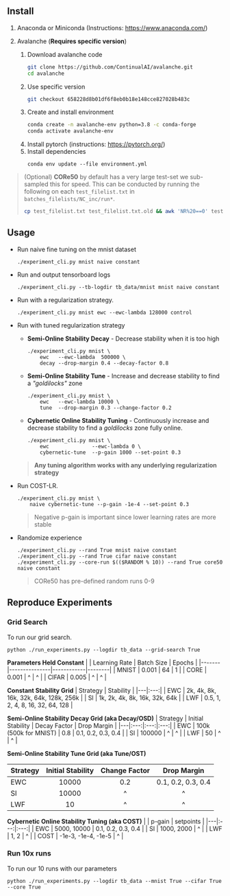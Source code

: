 ## Install
1. Anaconda or Miniconda (Instructions: https://www.anaconda.com/)
2. Avalanche
 (**Requires specific version**)

    1. Download avalanche code
        ```sh
        git clone https://github.com/ContinualAI/avalanche.git
        cd avalanche
        ```
    2. Use specific version
        ```sh
        git checkout 658228d8b01df6f8eb0b18e148cce827028b483c 
        ```
    3. Create and install environment
        ```sh
        conda create -n avalanche-env python=3.8 -c conda-forge
        conda activate avalanche-env
        ```
    4. Install pytorch (instructions: https://pytorch.org/)
    5. Install dependencies
        ```
        conda env update --file environment.yml
        ```

> (Optional) **CORe50** by default has a very large test-set we sub-sampled this for speed. This can be conducted by running the following on each `test_filelist.txt` in `batches_filelists/NC_inc/run*`.
> ```sh
> cp test_filelist.txt test_filelist.txt.old && awk 'NR%20==0' test_filelist.> txt.old > test_filelist.txt
> ```


## Usage

- Run naive fine tuning on the mnist dataset
    ```
    ./experiment_cli.py mnist naive constant
    ```

- Run and output tensorboard logs
    ```
    ./experiment_cli.py --tb-logdir tb_data/mnist mnist naive constant
    ```
- Run with a regularization strategy.
    ```
    ./experiment_cli.py mnist ewc --ewc-lambda 128000 control
    ```
- Run with tuned regularization strategy
    - **Semi-Online Stability Decay** - Decrease stability when it is too high
        ```
        ./experiment_cli.py mnist \
            ewc   --ewc-lambda  500000 \
            decay --drop-margin 0.4 --decay-factor 0.8
        ```
    - **Semi-Online Stability Tune** - Increase and decrease stability to find a *"goldilocks"* zone
        ```
        ./experiment_cli.py mnist \
            ewc   --ewc-lambda 10000 \
            tune  --drop-margin 0.3 --change-factor 0.2
        ```
    - **Cybernetic Online Stability Tuning** - Continuously increase and decrease stability to find a *goldilocks* zone fully online.
        ```
        ./experiment_cli.py mnist \
            ewc              --ewc-lambda 0 \
            cybernetic-tune  --p-gain 1000 --set-point 0.3
        ```
    > **Any tuning algorithm works with any underlying regularization strategy**
- Run COST-LR.
    ```
    ./experiment_cli.py mnist \
        naive cybernetic-tune --p-gain -1e-4 --set-point 0.3
    ```
    > Negative p-gain is important since lower learning rates are more stable

- Randomize experience
    ```
    ./experiment_cli.py --rand True mnist naive constant
    ./experiment_cli.py --rand True cifar naive constant
    ./experiment_cli.py --core-run $(($RANDOM % 10)) --rand True core50  naive constant
    ```
    > CORe50 has pre-defined random runs 0-9

## Reproduce Experiments

### Grid Search
To run our grid search.
```
python ./run_experiments.py --logdir tb_data --grid-search True
```
**Parameters Held Constant**
|       | Learning Rate | Batch Size | Epochs |
|-------|---------------|------------|--------|
| MNIST |     0.001     |     64     |    1   |
| CORE  |     0.001     |      ^     |    ^   |
| CIFAR |     0.005     |      ^     |    ^   |

**Constant Stability Grid**
| Strategy  | Stability |
|---|:---:|
| EWC | 2k, 4k, 8k, 16k, 32k, 64k, 128k, 256k | 
| SI | 1k, 2k, 4k, 8k, 16k, 32k, 64k | 
| LWF | 0.5, 1, 2, 4, 8, 16, 32, 64, 128 |

**Semi-Online Stability Decay Grid (aka Decay/OSD)**
| Strategy | Initial Stability | Decay Factor | Drop Margin |
|---|:---:|:---:|:---:|
| EWC | 100k (500k for MNIST) | 0.8 | 0.1, 0.2, 0.3, 0.4 |
| SI | 100000 | ^  | ^ |
| LWF | 50 | ^ | ^ |

**Semi-Online Stability Tune Grid (aka Tune/OST)**

| Strategy | Initial Stability | Change Factor | Drop Margin |
|---|:---:|:---:|:---:|
| EWC | 10000 | 0.2 | 0.1, 0.2, 0.3, 0.4 |
| SI | 10000 | ^ | ^ |
| LWF | 10 | ^ | ^ |

**Cybernetic Online Stability Tuning (aka COST)**
|  | p-gain | setpoints |
|---|:---:|:---:|
| EWC | 5000, 10000 | 0.1, 0.2, 0.3, 0.4 |
| SI | 1000, 2000 | ^ |
| LWF | 1, 2 | ^ |
| COST | -1e-3, -1e-4, -1e-5 | ^ |

### Run 10x runs
To run our 10 runs with our parameters
```
python ./run_experiments.py --logdir tb_data --mnist True --cifar True --core True
```
